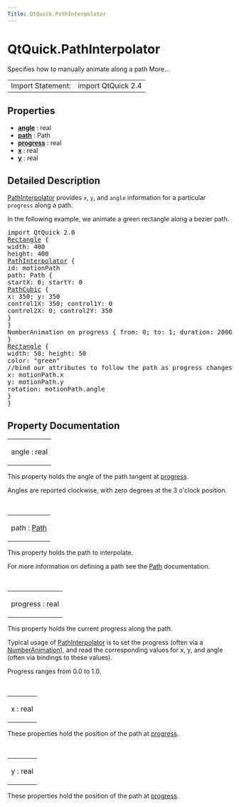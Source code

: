 ```yaml
---
Title: QtQuick.PathInterpolator
---
```


# QtQuick.PathInterpolator

<span class="subtitle"></span>
<!-- $$$PathInterpolator-brief -->
<p>Specifies how to manually animate along a path More...</p>
<!-- @@@PathInterpolator -->
<table class="alignedsummary">
<tr><td class="memItemLeft rightAlign topAlign"> Import Statement:</td><td class="memItemRight bottomAlign"> import QtQuick 2.4</td></tr></table><ul>
</ul>
<h2 id="properties">Properties</h2>
<ul>
<li class="fn"><b><b><a href="#angle-prop">angle</a></b></b> : real</li>
<li class="fn"><b><b><a href="#path-prop">path</a></b></b> : Path</li>
<li class="fn"><b><b><a href="#progress-prop">progress</a></b></b> : real</li>
<li class="fn"><b><b><a href="#x-prop">x</a></b></b> : real</li>
<li class="fn"><b><b><a href="#y-prop">y</a></b></b> : real</li>
</ul>
<!-- $$$PathInterpolator-description -->
<h2 id="details">Detailed Description</h2>
</p>
<p><a href="https://developer.ubuntu.comapps/qml/sdk-15.04.6/QtQuick.animation/#pathinterpolator">PathInterpolator</a> provides <code>x</code>, <code>y</code>, and <code>angle</code> information for a particular <code>progress</code> along a path.</p>
<p>In the following example, we animate a green rectangle along a bezier path.</p>
<pre class="qml">import QtQuick 2.0
<span class="type"><a href="QtQuick.Rectangle.md">Rectangle</a></span> {
<span class="name">width</span>: <span class="number">400</span>
<span class="name">height</span>: <span class="number">400</span>
<span class="type"><a href="index.html">PathInterpolator</a></span> {
<span class="name">id</span>: <span class="name">motionPath</span>
<span class="name">path</span>: <span class="name">Path</span> {
<span class="name">startX</span>: <span class="number">0</span>; <span class="name">startY</span>: <span class="number">0</span>
<span class="type"><a href="QtQuick.PathCubic.md">PathCubic</a></span> {
<span class="name">x</span>: <span class="number">350</span>; <span class="name">y</span>: <span class="number">350</span>
<span class="name">control1X</span>: <span class="number">350</span>; <span class="name">control1Y</span>: <span class="number">0</span>
<span class="name">control2X</span>: <span class="number">0</span>; <span class="name">control2Y</span>: <span class="number">350</span>
}
}
NumberAnimation on <span class="name">progress</span> { <span class="name">from</span>: <span class="number">0</span>; <span class="name">to</span>: <span class="number">1</span>; <span class="name">duration</span>: <span class="number">2000</span> }
}
<span class="type"><a href="QtQuick.Rectangle.md">Rectangle</a></span> {
<span class="name">width</span>: <span class="number">50</span>; <span class="name">height</span>: <span class="number">50</span>
<span class="name">color</span>: <span class="string">&quot;green&quot;</span>
<span class="comment">//bind our attributes to follow the path as progress changes</span>
<span class="name">x</span>: <span class="name">motionPath</span>.<span class="name">x</span>
<span class="name">y</span>: <span class="name">motionPath</span>.<span class="name">y</span>
<span class="name">rotation</span>: <span class="name">motionPath</span>.<span class="name">angle</span>
}
}</pre>
<!-- @@@PathInterpolator -->
<h2>Property Documentation</h2>
<!-- $$$angle -->
<table class="qmlname"><tr valign="top" id="angle-prop"><td class="tblQmlPropNode"><p><span class="name">angle</span> : <span class="type">real</span></p></td></tr></table><p>This property holds the angle of the path tangent at <a href="#progress-prop">progress</a>.</p>
<p>Angles are reported clockwise, with zero degrees at the 3 o'clock position.</p>
<!-- @@@angle -->
<br/>
<!-- $$$path -->
<table class="qmlname"><tr valign="top" id="path-prop"><td class="tblQmlPropNode"><p><span class="name">path</span> : <span class="type"><a href="QtQuick.Path.md">Path</a></span></p></td></tr></table><p>This property holds the path to interpolate.</p>
<p>For more information on defining a path see the <a href="QtQuick.Path.md">Path</a> documentation.</p>
<!-- @@@path -->
<br/>
<!-- $$$progress -->
<table class="qmlname"><tr valign="top" id="progress-prop"><td class="tblQmlPropNode"><p><span class="name">progress</span> : <span class="type">real</span></p></td></tr></table><p>This property holds the current progress along the path.</p>
<p>Typical usage of <a href="https://developer.ubuntu.comapps/qml/sdk-15.04.6/QtQuick.animation/#pathinterpolator">PathInterpolator</a> is to set the progress (often via a <a href="QtQuick.NumberAnimation.md">NumberAnimation</a>), and read the corresponding values for x, y, and angle (often via bindings to these values).</p>
<p>Progress ranges from 0.0 to 1.0&#x2e;</p>
<!-- @@@progress -->
<br/>
<!-- $$$x -->
<table class="qmlname"><tr valign="top" id="x-prop"><td class="tblQmlPropNode"><p><span class="name">x</span> : <span class="type">real</span></p></td></tr></table><p>These properties hold the position of the path at <a href="#progress-prop">progress</a>.</p>
<!-- @@@x -->
<br/>
<!-- $$$y -->
<table class="qmlname"><tr valign="top" id="y-prop"><td class="tblQmlPropNode"><p><span class="name">y</span> : <span class="type">real</span></p></td></tr></table><p>These properties hold the position of the path at <a href="#progress-prop">progress</a>.</p>
<!-- @@@y -->
<br/>
